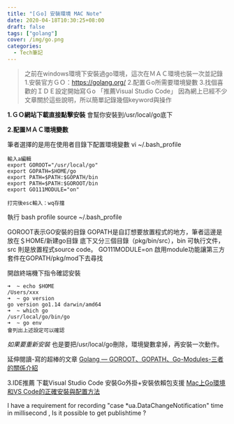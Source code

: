 ```yaml
---
title: "[Ｇo] 安裝環境 MAC Note"
date: 2020-04-18T10:30:25+08:00
draft: false
tags: ["golang"]
cover: /img/go.png
categories:
  - Tech筆記
---
```

> 之前在windows環境下安裝過go環境，這次在ＭＡＣ環境也裝一次並記錄
> 1.安裝官方ＧＯ：https://golang.org/
> 2.配置Ｇo所需要環境變數
> 3.找個喜歡的ＩＤＥ設定開始寫Ｇo 「推薦Visual Studio Code」
> 因為網上已經不少文章關於這些說明，所以簡單記錄幾個keyword與操作

<!--more-->
**1.ＧＯ網站下載直接點擊安裝**
會幫你安裝到/usr/local/go底下

**2.配置ＭＡＣ環境變數**

筆者選擇的是用在使用者目錄下配置環境變數
vi ~/.bash_profile
```
輸入a編輯
export GOROOT="/usr/local/go"
export GOPATH=$HOME/go
export PATH=$PATH:$GOPATH/bin 
export PATH=$PATH:$GOROOT/bin
export GO111MODULE="on"

打完後esc輸入：wq存擋
```
執行 bash profile
source ~/.bash_profile

GOROOT表示GO安裝的目錄
GOPATH是自訂想要放置程式的地方，筆者這邊是放在＄HOME/新建go目錄
底下又分三個目錄（pkg/bin/src），bin 可執行文件，src 則是放置程式source code。
GO111MODULE=on 
啟用module功能讓第三方套件在GOPATH/pkg/mod下去尋找

開啟終端機下指令確認安裝
```
➜  ~ echo $HOME
/Users/xxx
➜  ~ go version
go version go1.14 darwin/amd64
➜  ~ which go  
/usr/local/go/bin/go
➜  ~ go env
會列出上述設定可以確認
```

*如果要重新安裝*
也是要把/usr/local/go刪除，環境變數拿掉，再安裝一次動作。

延伸閱讀-寫的超棒的文章
[Golang — GOROOT、GOPATH、Go-Modules-三者的關係介紹](https://medium.com/%E4%BC%81%E9%B5%9D%E4%B9%9F%E6%87%82%E7%A8%8B%E5%BC%8F%E8%A8%AD%E8%A8%88/golang-goroot-gopath-go-modules-%E4%B8%89%E8%80%85%E7%9A%84%E9%97%9C%E4%BF%82%E4%BB%8B%E7%B4%B9-d17481d7a655)

3.IDE推薦
下載Visual Studio Code
安裝Go外掛+安裝依賴包支援
[Mac上Go環境和VS Code的正確安裝與配置方法](https://codertw.com/%E5%89%8D%E7%AB%AF%E9%96%8B%E7%99%BC/391186/)


I have a requirement for recording  "case *ua.DataChangeNotification" time in millisecond , Is it possible to get  publishtime ?



